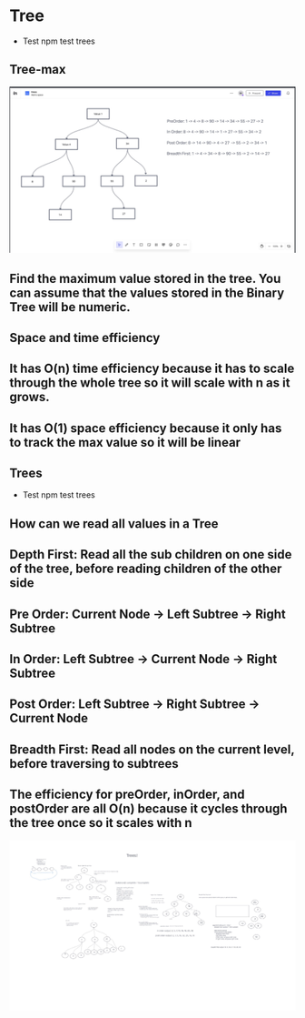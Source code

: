 
# Tree

* Test npm test trees

## Tree-max

![TreeMax](img/treemax.jpg)


## Find the maximum value stored in the tree. You can assume that the values stored in the Binary Tree will be numeric.

## Space and time efficiency

## It has O(n) time efficiency because it has to scale through the whole tree so it will scale with n as it grows.

## It has O(1) space efficiency because it only has to track the max value so it will be linear

## Trees

* Test npm test trees

## How can we read all values in a Tree

## Depth First: Read all the sub children on one side of the tree, before reading children of the other side

## Pre Order: Current Node -> Left Subtree -> Right Subtree

## In Order: Left Subtree -> Current Node -> Right Subtree

## Post Order: Left Subtree -> Right Subtree -> Current Node

## Breadth First: Read all nodes on the current level, before traversing to subtrees

## The efficiency for preOrder, inOrder, and postOrder are all O(n) because it cycles through the tree once so it scales with n

![Tree](img/tree.jpg)
